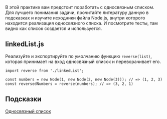 В этой практике вам предстоит поработать с односвязным списком. Для лучшего понимания задачи, прочитайте литературу данную в подсказках и изучите исходники файла Node.js, внутри которого находится реализация односвязного списка. И посмотрите тесты, там видно как список создается и используется.

## linkedList.js
Реализуйте и экспортируйте по умолчанию функцию `reverse(list)`, которая принимает на вход односвязный список и переворачивает его.

```import Node from './Node';
import reverse from './linkedList';

const numbers = new Node(1, new Node(2, new Node(3))); // => (1, 2, 3)
const reversedNumbers = reverse(numbers); // => (3, 2, 1)
```
## Подсказки
[Односвязный список](https://ru.wikipedia.org/wiki/%D0%A1%D0%B2%D1%8F%D0%B7%D0%BD%D1%8B%D0%B9_%D1%81%D0%BF%D0%B8%D1%81%D0%BE%D0%BA#%D0%9E%D0%B4%D0%BD%D0%BE%D1%81%D0%B2%D1%8F%D0%B7%D0%BD%D1%8B%D0%B9_%D1%81%D0%BF%D0%B8%D1%81%D0%BE%D0%BA_(%D0%BE%D0%B4%D0%BD%D0%BE%D0%BD%D0%B0%D0%BF%D1%80%D0%B0%D0%B2%D0%BB%D0%B5%D0%BD%D0%BD%D1%8B%D0%B9_%D1%81%D0%B2%D1%8F%D0%B7%D0%BD%D1%8B%D0%B9_%D1%81%D0%BF%D0%B8%D1%81%D0%BE%D0%BA))
